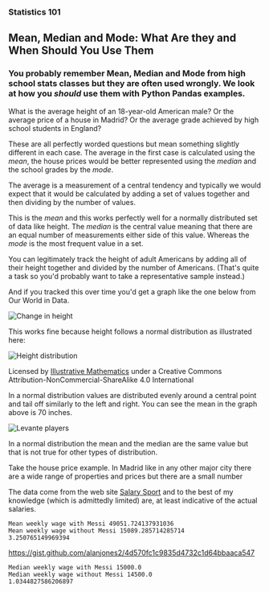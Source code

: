 ### Statistics 101

## Mean, Median and Mode: What Are they and When Should You Use Them

### You probably remember Mean, Median and Mode from high school stats classes but they are often used wrongly. We look at how you _should_ use them with Python Pandas examples.

What is the average height of an 18-year-old American male? Or the average price of a house in Madrid? Or the average grade achieved by high school students in England?

These are all perfectly worded questions but mean something slightly different in each case. The average in the first case is calculated using the _mean_, the house prices would be better represented using the _median_ and the school grades by the _mode_.

The average is a measurement of a central tendency and typically we would expect that it would be calculated by adding a set of values  together and then dividing by the number of values. 

This is the _mean_ and this works perfectly well for a normally distributed set of data like height.
The _median_ is the central value meaning that there are an equal number of measurements either side of this value.
Whereas the _mode_ is the most frequent value in a set.

You can legitimately track the height of adult Americans by adding all of their height together and divided by the number of Americans. (That's quite a task so you'd probably want to take a representative sample instead.)

And if you tracked this over time you'd get a graph like the one below from Our World in Data.


![Change in height](https://github.com/alanjones2/Alan-Jones-article-code/raw/master/meanmedianmode/images/changeinheight.png)




This works fine because height follows a normal distribution as illustrated here:

![Height distribution](https://github.com/alanjones2/Alan-Jones-article-code/raw/master/meanmedianmode/images/heightnormaldist.jpg)

Licensed by [Illustrative Mathematics](https://illustrativemathematics.org/) under a
Creative Commons Attribution-NonCommercial-ShareAlike 4.0 International 

In a normal distribution values are distributed evenly around a central point and tail off similarly to the left and right. You can see the mean in the graph above is 70 inches.

![Levante players](https://github.com/alanjones2/Alan-Jones-article-code/raw/master/meanmedianmode/images/levante10.png)

In a normal distribution the mean and the median are the same value but that is not true for other types of distribution.

Take the house price example. In Madrid like in any other major city there are a wide range of properties and prices but there are a small number


The data come from the web site [Salary Sport](https://salarysport.com/football/la-liga/levante/) and to the best of my knowledge (which is admittedly limited) are, at least indicative of the actual salaries.

    Mean weekly wage with Messi 49051.724137931036
    Mean weekly wage without Messi 15089.285714285714
    3.250765149969394
    

https://gist.github.com/alanjones2/4d570fc1c9835d4732c1d64bbaaca547

    Median weekly wage with Messi 15000.0
    Median weekly wage without Messi 14500.0
    1.0344827586206897
    
